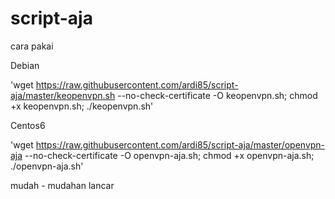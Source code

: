 script-aja
==========

cara pakai

Debian 

'wget https://raw.githubusercontent.com/ardi85/script-aja/master/keopenvpn.sh --no-check-certificate -O keopenvpn.sh; chmod +x keopenvpn.sh; ./keopenvpn.sh'

Centos6

'wget https://raw.githubusercontent.com/ardi85/script-aja/master/openvpn-aja --no-check-certificate -O openvpn-aja.sh; chmod +x openvpn-aja.sh; ./openvpn-aja.sh'

mudah - mudahan lancar
